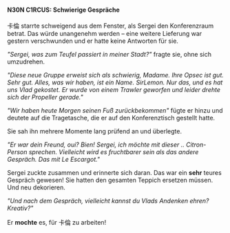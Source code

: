 #### N30N C1RCUS: Schwierige Gespräche

卡倫 starrte schweigend aus dem Fenster, als Sergei den Konferenzraum betrat. Das würde unangenehm werden – eine weitere Lieferung war gestern verschwunden und er hatte keine Antworten für sie.

_"Sergei, was zum Teufel passiert in meiner Stadt?"_ fragte sie, ohne sich umzudrehen.

_"Diese neue Gruppe erweist sich als schwierig, Madame. Ihre Opsec ist gut. Sehr gut. Alles, was wir haben, ist ein Name. SirLemon. Nur das, und es hat uns Vlad gekostet. Er wurde von einem Trawler geworfen und leider drehte sich der Propeller gerade."_  

_"Wir haben heute Morgen seinen Fuß zurückbekommen"_ fügte er hinzu und deutete auf die Tragetasche, die er auf den Konferenztisch gestellt hatte.

Sie sah ihn mehrere Momente lang prüfend an und überlegte.

_"Er war dein Freund, oui? Bien! Sergei, ich möchte mit dieser .. Citron-Person sprechen. Vielleicht wird es fruchtbarer sein als das andere Gespräch. Das mit Le Escargot."_

Sergei zuckte zusammen und erinnerte sich daran. Das war ein **sehr** teures Gespräch gewesen! Sie hatten den gesamten Teppich ersetzen müssen. Und neu dekorieren.

_"Und nach dem Gespräch, vielleicht kannst du Vlads Andenken ehren? Kreativ?"_

Er **mochte** es, für 卡倫 zu arbeiten!
